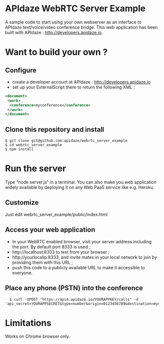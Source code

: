 # APIdaze WebRTC Server Example

A sample code to start using your own webserver as an interface to APIdaze text/voice/video conference bridge. This web application has been built with APIdaze : http://developers.apidaze.io.

# Want to build your own ?

## Configure
- create a developer account at APIdaze : http://developers.apidaze.io
- set up your ExternalScript there to return the following XML :
```xml
<document>
 <work>
  <conference>myconference</conference>
 </work>
</document>
```
## Clone this repository and install
	$ git clone git@github.com:apidaze/webrtc_server_example
	$ cd webrtc_server_example
	$ npm install

# Run the server

Type "node server.js" in a terminal. You can also make you web application widely available by deploying it on any Web PaaS service like e.g. Heroku.

## Customize

Just edit webrtc_server_example/public/index.html

## Access your web application

- In your WebRTC enabled browser, visit your server address including the port. By default port 8333 is used ;
- http://localhost:8333 to test from your browser ;
- http://yourlocalip:8333, and invite mates in your local network to join by providing them with this URL ;
- push this code to a publicly available URL to make it accessible to everyone.

## Place any phone (PSTN) into the conference
	  $ curl -XPOST "https://api4.apidaze.io/YOURAPPKEY/calls" -d 'api_secret=YOURAPPSECRET&type=number&origin=0123456789&destination=myconference'

# Limitations

Works on Chrome browser only.
